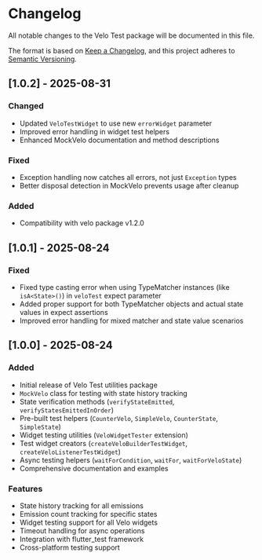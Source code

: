# Changelog

All notable changes to the Velo Test package will be documented in this file.

The format is based on [Keep a Changelog](https://keepachangelog.com/en/1.0.0/),
and this project adheres to [Semantic Versioning](https://semver.org/spec/v2.0.0.html).

## [1.0.2] - 2025-08-31

### Changed
- Updated `VeloTestWidget` to use new `errorWidget` parameter
- Improved error handling in widget test helpers
- Enhanced MockVelo documentation and method descriptions

### Fixed
- Exception handling now catches all errors, not just `Exception` types
- Better disposal detection in MockVelo prevents usage after cleanup

### Added
- Compatibility with velo package v1.2.0

## [1.0.1] - 2025-08-24

### Fixed
- Fixed type casting error when using TypeMatcher instances (like `isA<State>()`) in `veloTest` expect parameter
- Added proper support for both TypeMatcher objects and actual state values in expect assertions
- Improved error handling for mixed matcher and state value scenarios

## [1.0.0] - 2025-08-24

### Added
- Initial release of Velo Test utilities package
- `MockVelo` class for testing with state history tracking
- State verification methods (`verifyStateEmitted`, `verifyStatesEmittedInOrder`)
- Pre-built test helpers (`CounterVelo`, `SimpleVelo`, `CounterState`, `SimpleState`)
- Widget testing utilities (`VeloWidgetTester` extension)
- Test widget creators (`createVeloBuilderTestWidget`, `createVeloListenerTestWidget`)
- Async testing helpers (`waitForCondition`, `waitFor`, `waitForVeloState`)
- Comprehensive documentation and examples

### Features
- State history tracking for all emissions
- Emission count tracking for specific states
- Widget testing support for all Velo widgets
- Timeout handling for async operations
- Integration with flutter_test framework
- Cross-platform testing support